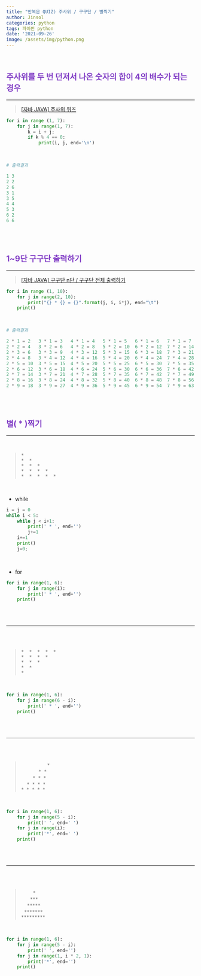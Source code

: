 ```yaml
---
title: "반복문 QUIZ) 주사위 / 구구단 / 별찍기"
author: Jinsol
categories: python
tags: 파이썬 python
date: '2021-09-26'
image: /assets/img/python.png
---
```


<br>

## <span style="color:#823fc6">주사위를 두 번 던져서 나온 숫자의 합이 4의 배수가 되는 경우</span>
<hr>

> [[자바 JAVA] 주사위 퀴즈](https://velog.io/@losuif/Quiz-%EC%A3%BC%EC%82%AC%EC%9C%84-%ED%95%A9)

```python
for i in range (1, 7):
    for j in range(1, 7):
        k = i + j;
        if k % 4 == 0:
            print(i, j, end='\n')
```

<br>

```python
# 출력결과

1 3
2 2
2 6
3 1
3 5
4 4
5 3
6 2
6 6
```

<br><br>

## <span style="color:#823fc6">1~9단 구구단 출력하기</span>
<hr>

> [[자바 JAVA] 구구단 n단 / 구구단 전체 출력하기](https://velog.io/@losuif/%EC%A0%9C%EC%96%B4%EB%AC%B8-3.-Quiz)

```python
for i in range (1, 10):
    for j in range(2, 10):
        print("{} * {} = {}".format(j, i, i*j), end="\t")
    print()
```

<br>

```python
# 출력결과

2 * 1 = 2	3 * 1 = 3	4 * 1 = 4	5 * 1 = 5	6 * 1 = 6	7 * 1 = 7	8 * 1 = 8	9 * 1 = 9	
2 * 2 = 4	3 * 2 = 6	4 * 2 = 8	5 * 2 = 10	6 * 2 = 12	7 * 2 = 14	8 * 2 = 16	9 * 2 = 18	
2 * 3 = 6	3 * 3 = 9	4 * 3 = 12	5 * 3 = 15	6 * 3 = 18	7 * 3 = 21	8 * 3 = 24	9 * 3 = 27	
2 * 4 = 8	3 * 4 = 12	4 * 4 = 16	5 * 4 = 20	6 * 4 = 24	7 * 4 = 28	8 * 4 = 32	9 * 4 = 36	
2 * 5 = 10	3 * 5 = 15	4 * 5 = 20	5 * 5 = 25	6 * 5 = 30	7 * 5 = 35	8 * 5 = 40	9 * 5 = 45	
2 * 6 = 12	3 * 6 = 18	4 * 6 = 24	5 * 6 = 30	6 * 6 = 36	7 * 6 = 42	8 * 6 = 48	9 * 6 = 54	
2 * 7 = 14	3 * 7 = 21	4 * 7 = 28	5 * 7 = 35	6 * 7 = 42	7 * 7 = 49	8 * 7 = 56	9 * 7 = 63	
2 * 8 = 16	3 * 8 = 24	4 * 8 = 32	5 * 8 = 40	6 * 8 = 48	7 * 8 = 56	8 * 8 = 64	9 * 8 = 72	
2 * 9 = 18	3 * 9 = 27	4 * 9 = 36	5 * 9 = 45	6 * 9 = 54	7 * 9 = 63	8 * 9 = 72	9 * 9 = 81	
```

<br><br>

## <span style="color:#823fc6">별( * )찍기</span>
<hr>
<br>

> `*` <br>
  `*  *` <br>
  `*  *  *` <br>
  `*  *  *  *` <br>
  `*  *  *  *  *` 

<br>

- while

```python
i = j = 0
while i < 5:
    while j < i+1:
        print(' * ', end='')
        j+=1
    i+=1
    print()
    j=0;
```

<br>

- for

```python
for i in range(1, 6):
    for j in range(i):
        print(' * ', end='')
    print()
```

<br>
<br>
<hr>
<br>
<br>

> `*  *  *  *  *` <br>
  `*  *  *  *` <br>
  `*  *  *` <br>
  `*  *` <br>
  `*` 

<br>

```python
for i in range(1, 6):
    for j in range(6 - i):
        print(' * ', end='')
    print()
```

<br>
<br>
<hr>
<br>
<br>

> &nbsp;&nbsp;&nbsp;&nbsp;&nbsp;&nbsp;&nbsp;&nbsp;&nbsp;&nbsp;&nbsp;&nbsp;&nbsp;&nbsp;`  *` <br>
  &nbsp;&nbsp;&nbsp;&nbsp;&nbsp;&nbsp;&nbsp;&nbsp;&nbsp;&nbsp;` * *` <br>
  &nbsp;&nbsp;&nbsp;&nbsp;&nbsp;&nbsp;` * * *` <br>
  &nbsp;&nbsp;` * * * *` <br>
  `* * * * *`

<br>

```python
for i in range(1, 6):
    for j in range(5 - i):
        print(' ', end=' ')
    for j in range(i):
        print('*', end=' ')
    print()
```

<br>
<br>
<hr>
<br>
<br>

> &nbsp;&nbsp;&nbsp;&nbsp;&nbsp;&nbsp;&nbsp; `*`<br>
 &nbsp;&nbsp;&nbsp;&nbsp;&nbsp; `***`<br>
 &nbsp;&nbsp;&nbsp; `*****`<br>
 &nbsp;&nbsp;`*******`<br>
`*********`

<br>

```python
for i in range(1, 6):
    for j in range(5 - i):
        print(' ', end='')
    for j in range(1, i * 2, 1):
        print('*', end='')
    print()
```